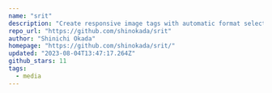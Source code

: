 ```yaml
---
name: "srit"
description: "Create responsive image tags with automatic format selection."
repo_url: "https://github.com/shinokada/srit"
author: "Shinichi Okada"
homepage: "https://github.com/shinokada/srit/"
updated: "2023-08-04T13:47:17.264Z"
github_stars: 11
tags: 
  - media
---
```

